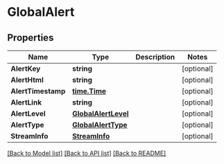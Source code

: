 # GlobalAlert

## Properties
Name | Type | Description | Notes
------------ | ------------- | ------------- | -------------
**AlertKey** | **string** |  | [optional] 
**AlertHtml** | **string** |  | [optional] 
**AlertTimestamp** | [**time.Time**](time.Time.md) |  | [optional] 
**AlertLink** | **string** |  | [optional] 
**AlertLevel** | [**GlobalAlertLevel**](GlobalAlertLevel.md) |  | [optional] 
**AlertType** | [**GlobalAlertType**](GlobalAlertType.md) |  | [optional] 
**StreamInfo** | [**StreamInfo**](StreamInfo.md) |  | [optional] 

[[Back to Model list]](../README.md#documentation-for-models) [[Back to API list]](../README.md#documentation-for-api-endpoints) [[Back to README]](../README.md)


